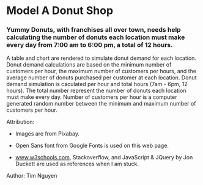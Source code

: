 # Model A Donut Shop

### Yummy Donuts, with franchises all over town, needs help calculating the number of donuts each location must make every day from 7:00 am to 6:00 pm, a total of 12 hours.

 A table and chart are rendered to simulate donut demand for each location. Donut demand calculations are based on the minimum number of customers per hour, the maximum number of customers per hours, and the average number of donuts purchased per customer at each location. Donut demand simulation is caculated per hour and total hours (7am - 6pm, 12 hours). The total number represent the number of donuts each location must make every day. Number of customers per hour is a computer generated random number between the minimum and maximum number of customers per hour.


Attribution:

- Images are from Pixabay.

- Open Sans font from Google Fonts is used on this web page.

- www.w3schools.com, Stackoverflow, and JavaScript & JQuery by Jon Duckett are used as references when I am stuck.


Author: Tim Nguyen
